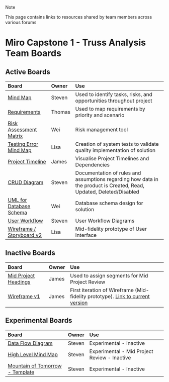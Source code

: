 > [!NOTE]  
> This page contains links to resources shared by team members across various forums

# Miro Capstone 1 - Truss Analysis Team Boards

## Active Boards

 | Board  | Owner | Use |
 | :------------- | :------------- | :------------- |
 | [Mind Map](https://miro.com/app/board/uXjVLiUTYJQ=/) | Steven  | Used to identify tasks, risks, and opportunities throughout project |
 | [Requirements](https://miro.com/app/board/uXjVLrC6NY4=/) | Thomas | Used to map requirements by priority and scenario |
 | [Risk Assessment Matrix](https://miro.com/app/board/uXjVLjUoMao=/) | Wei | Risk management tool |
 | [Testing Error Mind Map](https://miro.com/app/board/uXjVIblwVTc=/) | Lisa | Creation of system tests to validate quality implementation of solution |
 | [Project Timeline](https://miro.com/app/board/uXjVLnwBjs0=/) | James | Visualise Project Timelines and Dependencies |
 | [CRUD Diagram](https://miro.com/app/board/uXjVIbZf1UM=/) | Steven | Documentation of rules and assumptions regarding how data in the product is Created, Read, Updated, Deleted/Disabled |
 | [UML for Database Schema](https://miro.com/app/board/uXjVIbL13mg=/) |  Wei | Database schema design for solution |
 | [User Workflow](https://miro.com/app/board/uXjVLlB2sLU=/) | Steven   | User Workflow Diagrams |
 | [Wireframe / Storyboard v2](https://miro.com/app/board/uXjVIeURbgo=/) | Lisa | Mid-fidelity prototype of User Interface |
 
 
 
 
## Inactive Boards

| Board  | Owner | Use |
| :------------- | :------------- | :------------- |
| [Mid Project Headings](https://miro.com/app/board/uXjVLhCyh8c=/) | James  | Used to assign segments for Mid Project Review |
| [Wireframe v1](https://miro.com/app/board/uXjVLh9rnMI=/) | James | First iteration of Wireframe (Mid-fidelity prototype). [Link to current version](https://miro.com/app/board/uXjVIeURbgo=/) |

## Experimental Boards

| Board  | Owner | Use |
| :------------- | :------------- | :------------- |
| [Data Flow Diagram](https://miro.com/app/board/uXjVLrDBTpY=/) | Steven | Experimental - Inactive |
| [High Level Mind Map](https://miro.com/app/board/uXjVIe8LBcA=/) | Steven | Experimental - Mid Project Review - Inactive |
| [Mountain of Tomorrow - Template](https://miro.com/app/board/uXjVIe8a72c=/) | Steven | Experimental - Inactive |




